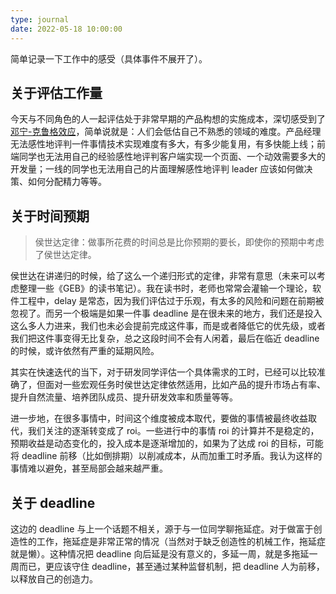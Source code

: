 ```yaml
---
type: journal
date: 2022-05-18 10:00:00
---
```


简单记录一下工作中的感受（具体事件不展开了）。

## 关于评估工作量

今天与不同角色的人一起评估处于非常早期的产品构想的实施成本，深切感受到了[邓宁-克鲁格效应](https://zh.wikipedia.org/wiki/%E9%84%A7%E5%AF%A7-%E5%85%8B%E9%AD%AF%E6%A0%BC%E6%95%88%E6%87%89)，简单说就是：人们会低估自己不熟悉的领域的难度。产品经理无法感性地评判一件事情技术实现难度有多大，有多少能复用，有多快能上线；前端同学也无法用自己的经验感性地评判客户端实现一个页面、一个动效需要多大的开发量；一线的同学也无法用自己的片面理解感性地评判 leader 应该如何做决策、如何分配精力等等。

## 关于时间预期

> 侯世达定律：做事所花费的时间总是比你预期的要长，即使你的预期中考虑了侯世达定律。

侯世达在讲递归的时候，给了这么一个递归形式的定律，非常有意思（未来可以考虑整理一些《GEB》的读书笔记）。我在读书时，老师也常常会灌输一个理论，软件工程中，delay 是常态，因为我们评估过于乐观，有太多的风险和问题在前期被忽视了。而另一个极端是如果一件事 deadline 是在很未来的地方，我们还是投入这么多人力进来，我们也未必会提前完成这件事，而是或者降低它的优先级，或者我们把这件事变得无比复杂，总之这段时间不会有人闲着，最后在临近 deadline 的时候，或许依然有严重的延期风险。

其实在快速迭代的当下，对于研发同学评估一个具体需求的工时，已经可以比较准确了，但面对一些宏观任务时侯世达定律依然适用，比如产品的提升市场占有率、提升自然流量、培养团队成员、提升研发效率和质量等等。

进一步地，在很多事情中，时间这个维度被成本取代，要做的事情被最终收益取代，我们关注的逐渐转变成了 roi。一些进行中的事情 roi 的计算并不是稳定的，预期收益是动态变化的，投入成本是逐渐增加的，如果为了达成 roi 的目标，可能将 deadline 前移（比如倒排期）以削减成本，从而加重工时矛盾。我认为这样的事情难以避免，甚至局部会越来越严重。

## 关于 deadline

这边的 deadline 与上一个话题不相关，源于与一位同学聊拖延症。对于做富于创造性的工作，拖延症是非常正常的情况（当然对于缺乏创造性的机械工作，拖延症就是懒）。这种情况把 deadline 向后延是没有意义的，多延一周，就是多拖延一周而已，更应该守住 deadline，甚至通过某种监督机制，把 deadline 人为前移，以释放自己的创造力。
